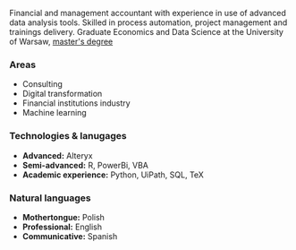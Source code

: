 Financial and management accountant with experience in use of advanced data analysis tools. 
Skilled in process automation, project management and trainings delivery. 
Graduate Economics and Data Science at the University of Warsaw, [master's degree](https://github.com/damian-zamojda/Constitutional-compliance-and-FDI-in-low-income-countries.git)

 ### Areas
- Consulting
- Digital transformation
- Financial institutions industry
- Machine learning

### Technologies & lanugages
- **Advanced:** Alteryx
- **Semi-advanced:** R, PowerBi, VBA
- **Academic experience:** Python, UiPath, SQL, TeX

### Natural languages
- **Mothertongue:** Polish
- **Professional:** English
- **Communicative:** Spanish

